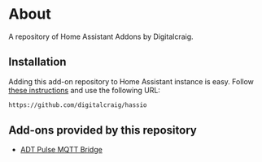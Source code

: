 # About

A repository of Home Assistant Addons by Digitalcraig.

## Installation

Adding this add-on repository to Home Assistant instance is easy. Follow [these instructions](https://www.home-assistant.io/hassio/installing_third_party_addons/) and use the following URL:

```txt
https://github.com/digitalcraig/hassio
```

## Add-ons provided by this repository

* [ADT Pulse MQTT Bridge](https://github.com/digitalcraig/adt-pulse-mqtt)
